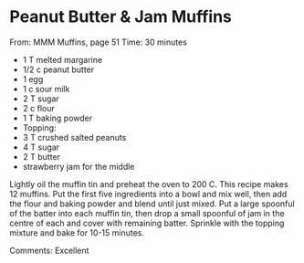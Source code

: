 # Peanut Butter & Jam Muffins
From: MMM Muffins, page 51
Time: 30 minutes

* 1 T  melted margarine
* 1/2 c peanut butter
* 1 egg
* 1 c sour milk
* 2 T  sugar
* 2 c flour
* 1 T baking powder
* Topping:
* 3 T crushed salted peanuts
* 4 T sugar
* 2 T butter
* strawberry jam for the middle

Lightly oil the muffin tin and preheat the oven to 200 C.  This recipe makes 12 muffins.
Put the first five ingredients into a bowl and mix well, then add the flour and baking powder and blend until just mixed.  Put a large spoonful of the batter into each muffin tin, then drop a small spoonful of jam in the centre of each and cover with remaining batter.  Sprinkle with the topping mixture and bake for 10-15 minutes.

Comments: Excellent

